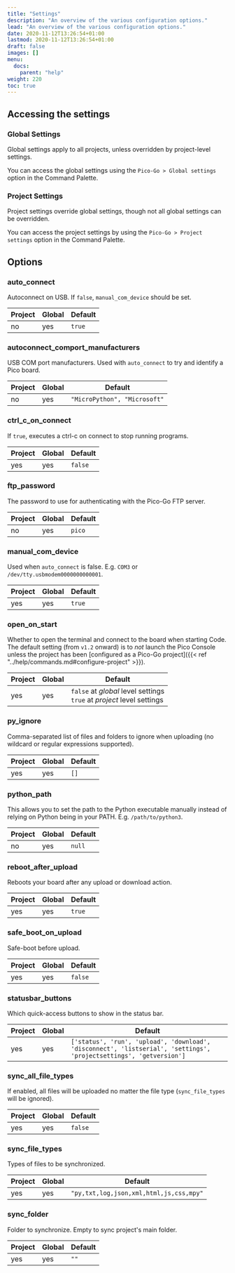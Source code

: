 ```yaml
---
title: "Settings"
description: "An overview of the various configuration options."
lead: "An overview of the various configuration options."
date: 2020-11-12T13:26:54+01:00
lastmod: 2020-11-12T13:26:54+01:00
draft: false
images: []
menu: 
  docs:
    parent: "help"
weight: 220
toc: true
---
```


## Accessing the settings
### Global Settings

Global settings apply to all projects, unless overridden by project-level settings.

You can access the global settings using the `Pico-Go > Global settings` option in the Command Palette.

### Project Settings

Project settings override global settings, though not all global settings can be overridden.

You can access the project settings by using the `Pico-Go > Project settings` option in the Command Palette.

## Options
### auto_connect
Autoconnect on USB. If `false`, `manual_com_device` should be set.

| Project | Global | Default               |
|---------|--------|-----------------------|
| no       | yes    | `true` |

### autoconnect_comport_manufacturers
USB COM port manufacturers. Used with `auto_connect` to try and identify a Pico board.

| Project | Global | Default               |
|---------|--------|-----------------------|
| no | yes | `"MicroPython", "Microsoft"` |

### ctrl_c_on_connect
If `true`, executes a ctrl-c on connect to stop running programs.

| Project | Global | Default               |
|---------|--------|-----------------------|
| yes     | yes    | `false`                |

### ftp_password
The password to use for authenticating with the Pico-Go FTP server.

| Project | Global | Default               |
|---------|--------|-----------------------|
| no     | yes    | `pico`                |

### manual_com_device
Used when `auto_connect` is false. E.g. `COM3` or `/dev/tty.usbmodem0000000000001`.

| Project | Global | Default               |
|---------|--------|-----------------------|
| yes       | yes    | `true` |

### open_on_start
Whether to open the terminal and connect to the board when starting Code. The default setting (from `v1.2` onward) is to _not_ launch the Pico Console unless the project has been [configured as a Pico-Go project]({{< ref "../help/commands.md#configure-project" >}}).

| Project | Global | Default                                                      |
| ------- | ------ | ------------------------------------------------------------ |
| yes     | yes    | `false`  at _global_ level settings<br />`true` at _project_ level settings |

### py_ignore
Comma-separated list of files and folders to ignore when uploading (no wildcard or regular expressions supported).

| Project | Global | Default               |
|---------|--------|-----------------------|
| yes     | yes    | `[]`                  |

### python_path
This allows you to set the path to the Python executable manually instead of relying on Python being in your PATH. E.g. `/path/to/python3`.

| Project | Global | Default               |
|---------|--------|-----------------------|
| no     | yes    | `null`                  |

### reboot_after_upload
Reboots your board after any upload or download action.

| Project | Global | Default               |
|---------|--------|-----------------------|
| yes | yes | `true` |

### safe_boot_on_upload
Safe-boot before upload.

| Project | Global | Default               |
|---------|--------|-----------------------|
| yes | yes | `false` |

### statusbar_buttons
Which quick-access buttons to show in the status bar.

| Project | Global | Default               |
|---------|--------|-----------------------|
| yes     | yes     |`['status', 'run', 'upload', 'download', 'disconnect', 'listserial', 'settings', 'projectsettings', 'getversion']` |

### sync_all_file_types
If enabled, all files will be uploaded no matter the file type (`sync_file_types` will be ignored).

| Project | Global | Default               |
|---------|--------|-----------------------|
| yes  | yes    | `false` |

### sync_file_types
Types of files to be synchronized.

| Project | Global | Default               |
|---------|--------|-----------------------|
| yes     | yes    | `"py,txt,log,json,xml,html,js,css,mpy"` |

### sync_folder
Folder to synchronize. Empty to sync project's main folder.

| Project | Global | Default               |
|---------|--------|-----------------------|
| yes     | yes    | `""`                  |
